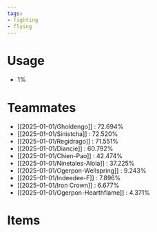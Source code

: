```yaml
---
tags:
- fighting
- flying
---
```

# Usage
- 1%
# Teammates
- [[2025-01-01/Gholdengo]] : 72.694%
- [[2025-01-01/Sinistcha]] : 72.520%
- [[2025-01-01/Regidrago]] : 71.551%
- [[2025-01-01/Diancie]] : 60.792%
- [[2025-01-01/Chien-Pao]] : 42.474%
- [[2025-01-01/Ninetales-Alola]] : 37.225%
- [[2025-01-01/Ogerpon-Wellspring]] : 9.243%
- [[2025-01-01/Indeedee-F]] : 7.896%
- [[2025-01-01/Iron Crown]] : 6.677%
- [[2025-01-01/Ogerpon-Hearthflame]] : 4.371%
# Items